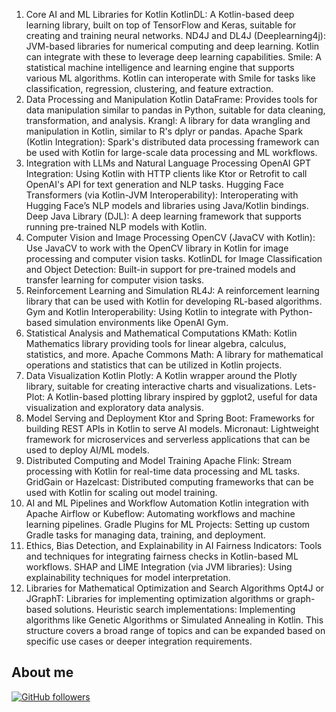 1. Core AI and ML Libraries for Kotlin
KotlinDL: A Kotlin-based deep learning library, built on top of TensorFlow and Keras, suitable for creating and training neural networks.
ND4J and DL4J (Deeplearning4j): JVM-based libraries for numerical computing and deep learning. Kotlin can integrate with these to leverage deep learning capabilities.
Smile: A statistical machine intelligence and learning engine that supports various ML algorithms. Kotlin can interoperate with Smile for tasks like classification, regression, clustering, and feature extraction.
2.  Data Processing and Manipulation
Kotlin DataFrame: Provides tools for data manipulation similar to pandas in Python, suitable for data cleaning, transformation, and analysis.
Krangl: A library for data wrangling and manipulation in Kotlin, similar to R's dplyr or pandas.
Apache Spark (Kotlin Integration): Spark's distributed data processing framework can be used with Kotlin for large-scale data processing and ML workflows.
3.  Integration with LLMs and Natural Language Processing
OpenAI GPT Integration: Using Kotlin with HTTP clients like Ktor or Retrofit to call OpenAI's API for text generation and NLP tasks.
Hugging Face Transformers (via Kotlin-JVM Interoperability): Interoperating with Hugging Face’s NLP models and libraries using Java/Kotlin bindings.
Deep Java Library (DJL): A deep learning framework that supports running pre-trained NLP models with Kotlin.
4.  Computer Vision and Image Processing
OpenCV (JavaCV with Kotlin): Use JavaCV to work with the OpenCV library in Kotlin for image processing and computer vision tasks.
KotlinDL for Image Classification and Object Detection: Built-in support for pre-trained models and transfer learning for computer vision tasks.
5.  Reinforcement Learning and Simulation
RL4J: A reinforcement learning library that can be used with Kotlin for developing RL-based algorithms.
Gym and Kotlin Interoperability: Using Kotlin to integrate with Python-based simulation environments like OpenAI Gym.
6.  Statistical Analysis and Mathematical Computations
KMath: Kotlin Mathematics library providing tools for linear algebra, calculus, statistics, and more.
Apache Commons Math: A library for mathematical operations and statistics that can be utilized in Kotlin projects.
7.  Data Visualization
Kotlin Plotly: A Kotlin wrapper around the Plotly library, suitable for creating interactive charts and visualizations.
Lets-Plot: A Kotlin-based plotting library inspired by ggplot2, useful for data visualization and exploratory data analysis.
8.  Model Serving and Deployment
Ktor and Spring Boot: Frameworks for building REST APIs in Kotlin to serve AI models.
Micronaut: Lightweight framework for microservices and serverless applications that can be used to deploy AI/ML models.
9.  Distributed Computing and Model Training
Apache Flink: Stream processing with Kotlin for real-time data processing and ML tasks.
GridGain or Hazelcast: Distributed computing frameworks that can be used with Kotlin for scaling out model training.
10. AI and ML Pipelines and Workflow Automation
Kotlin integration with Apache Airflow or Kubeflow: Automating workflows and machine learning pipelines.
Gradle Plugins for ML Projects: Setting up custom Gradle tasks for managing data, training, and deployment.
11. Ethics, Bias Detection, and Explainability in AI
Fairness Indicators: Tools and techniques for integrating fairness checks in Kotlin-based ML workflows.
SHAP and LIME Integration (via JVM libraries): Using explainability techniques for model interpretation.
12. Libraries for Mathematical Optimization and Search Algorithms
Opt4J or JGraphT: Libraries for implementing optimization algorithms or graph-based solutions.
Heuristic search implementations: Implementing algorithms like Genetic Algorithms or Simulated Annealing in Kotlin.
This structure covers a broad range of topics and can be expanded based on specific use cases or deeper integration requirements.

## About me

[![GitHub followers](https://img.shields.io/github/followers/jesperancinha.svg?label=Jesperancinha&style=for-the-badge&logo=github&color=grey "GitHub")](https://github.com/jesperancinha)
